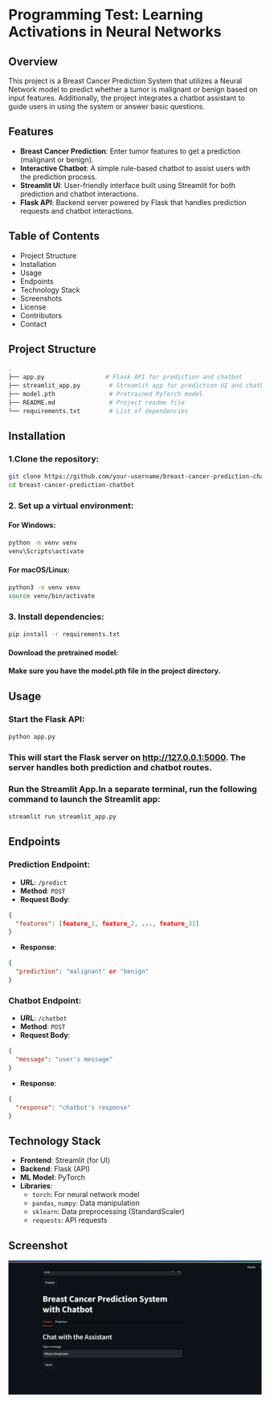 #  Programming Test: Learning Activations in Neural Networks

## Overview
This project is a Breast Cancer Prediction System that utilizes a Neural Network model to predict whether a tumor is malignant or benign based on input features. Additionally, the project integrates a chatbot assistant to guide users in using the system or answer basic questions.

## Features
- **Breast Cancer Prediction**: Enter tumor features to get a prediction (malignant or benign).
- **Interactive Chatbot**: A simple rule-based chatbot to assist users with the prediction process.
- **Streamlit UI**: User-friendly interface built using Streamlit for both prediction and chatbot interactions.
- **Flask API**: Backend server powered by Flask that handles prediction requests and chatbot interactions.

## Table of Contents
- Project Structure
- Installation
- Usage
- Endpoints
- Technology Stack
- Screenshots
- License
- Contributors
- Contact

## Project Structure
```bash
.
├── app.py                 # Flask API for prediction and chatbot
├── streamlit_app.py        # Streamlit app for prediction UI and chatbot interface
├── model.pth               # Pretrained PyTorch model
├── README.md               # Project readme file
└── requirements.txt        # List of dependencies
```
## Installation

### 1.Clone the repository:
```bash
git clone https://github.com/your-username/breast-cancer-prediction-chatbot.git
cd breast-cancer-prediction-chatbot
```
### 2. Set up a virtual environment:

#### For Windows:
```bash
python -m venv venv
venv\Scripts\activate
```
#### For macOS/Linux:
```bash
python3 -m venv venv
source venv/bin/activate
```
### 3. Install dependencies:
```bash
pip install -r requirements.txt
```
#### Download the pretrained model:
#### Make sure you have the model.pth file in the project directory.
## Usage

### Start the Flask API:
```bash
python app.py
```
### This will start the Flask server on http://127.0.0.1:5000. The server handles both prediction and chatbot routes.

### Run the Streamlit App.In a separate terminal, run the following command to launch the Streamlit app:
```bash
streamlit run streamlit_app.py

```

## Endpoints

### Prediction Endpoint:
- **URL**: `/predict`
- **Method**: `POST`
- **Request Body**:
```json
{
  "features": [feature_1, feature_2, ..., feature_31]
}
```

- **Response**:
```json
{
  "prediction": "malignant" or "benign"
}
```
### Chatbot Endpoint:
- **URL**: `/chatbot`
- **Method**: `POST`
- **Request Body**:
```json
{
  "message": "user's message"
}
```
- **Response**:
```json
{
  "response": "chatbot's response"
}
```
## Technology Stack
- **Frontend**: Streamlit (for UI)
- **Backend**: Flask (API)
- **ML Model**: PyTorch
- **Libraries**:
  - `torch`: For neural network model
  - `pandas`, `numpy`: Data manipulation
  - `sklearn`: Data preprocessing (StandardScaler)
  - `requests`: API requests

## Screenshot

![Screenshot of Feature 1](https://github.com/Shrutakeerti/Assignment---27-09-2024/blob/main/Chatbot%20(2).png)
